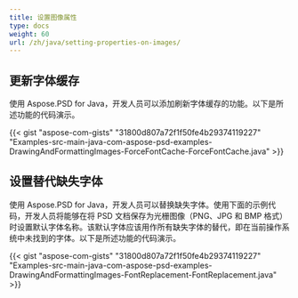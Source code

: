 ```yaml
---
title: 设置图像属性
type: docs
weight: 60
url: /zh/java/setting-properties-on-images/
---
```


## **更新字体缓存**
使用 Aspose.PSD for Java，开发人员可以添加刷新字体缓存的功能。以下是所述功能的代码演示。


{{< gist "aspose-com-gists" "31800d807a72f1f50fe4b29374119227" "Examples-src-main-java-com-aspose-psd-examples-DrawingAndFormattingImages-ForceFontCache-ForceFontCache.java" >}}
## **设置替代缺失字体**
使用 Aspose.PSD for Java，开发人员可以替换缺失字体。使用下面的示例代码，开发人员将能够在将 PSD 文档保存为光栅图像（PNG、JPG 和 BMP 格式）时设置默认字体名称。该默认字体应该用作所有缺失字体的替代，即在当前操作系统中未找到的字体。以下是所述功能的代码演示。


{{< gist "aspose-com-gists" "31800d807a72f1f50fe4b29374119227" "Examples-src-main-java-com-aspose-psd-examples-DrawingAndFormattingImages-FontReplacement-FontReplacement.java" >}}
